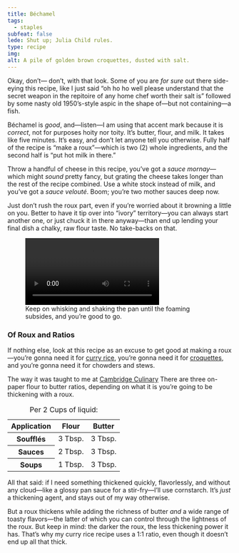 ```yaml
---
title: Béchamel
tags:
  - staples
subfeat: false
lede: Shut up; Julia Child rules.
type: recipe
img: 
alt: A pile of golden brown croquettes, dusted with salt.
---
```


Okay, don’t— don’t, with that look. Some of you are _for sure_ out there side-eying this recipe, like I just said “oh ho ho well please understand that the secret weapon in the repitoire of any home chef worth their salt is” followed by some nasty old 1950’s-style aspic in the shape of—but not containing—a fish.

Béchamel is _good_, and—listen—I am using that accent mark because it is _correct_, not for purposes hoity nor toity. It’s butter, flour, and milk. It takes like five minutes. It’s easy, and don’t let anyone tell you otherwise. Fully half of the recipe is “make a roux”—which is two (2) whole ingredients, and the second half is “put hot milk in there.”

Throw a handful of cheese in this recipe, you’ve got a _sauce mornay_—which might _sound_ pretty fancy, but grating the cheese takes longer than the rest of the recipe combined. Use a white stock instead of milk, and you’ve got a _sauce velouté_. Boom; you’re two mother sauces deep now. 

Just don’t rush the roux part, even if you’re worried about it browning a little on you. Better to have it tip over into “ivory” territory—you can always start another one, or just chuck it in there anyway—than end up lending your final dish a chalky, raw flour taste. No take-backs on that. 

<figure>
<video controls aria-describedby="vid">
  <source src="/_assets/media/roux.mp4" type="video/mp4">
  <track kind="captions" src="/_assets/media/roux.vtt">
  Sorry, I’m having trouble loading this video.
</video>
<figcaption class="caption" id="vid">
  Keep on whisking and shaking the pan until the foaming subsides, and you’re good to go.
</figcaption>
</figure>

### Of Roux and Ratios

If nothing else, look at this recipe as an excuse to get good at making a roux—you’re gonna need it for [curry rice](/recipes/curry/), you’re gonna need it for [croquettes](/recipes/croquettes/), and you’re gonna need it for chowders and stews.

The way it was taught to me at [Cambridge Culinary](http://cambridgeculinary.com/) There are three on-paper flour to butter ratios, depending on what it is you’re going to be thickening with a roux.

<table>
  <caption>Per 2 Cups of liquid:</caption>
  <thead>
    <tr>
      <th scope="col">Application</th>
      <th scope="col" class="numeric">Flour</th>
      <th scope="col" class="numeric">Butter</th>
    </tr>
  </thead>
  <tbody>
    <tr>
      <th scope="row">Soufflés</th>
      <td class="numeric">3 Tbsp.</td>
      <td class="numeric">3 Tbsp.</td>
    </tr>
    <tr>
      <th scope="row">Sauces</th>
      <td class="numeric">2 Tbsp.</td>
      <td class="numeric">3 Tbsp.</td>
    </tr>
    <tr>
      <th scope="row">Soups</th>
      <td class="numeric">1 Tbsp.</td>
      <td class="numeric">3 Tbsp.</td>
    </tr>
  </tbody>
</table>

All that said: if I need something thickened quickly, flavorlessly, and without any cloud—like a glossy pan sauce for a stir-fry—I’ll use cornstarch. It’s _just_ a thickening agent, and stays out of my way otherwise.

But a roux thickens while adding the richness of butter _and_ a wide range of toasty flavors—the latter of which you can control through the lightness of the roux. But keep in mind: the darker the roux, the less thickening power it has. That’s why my curry rice recipe uses a 1:1 ratio, even though it doesn’t end up all that thick. 
